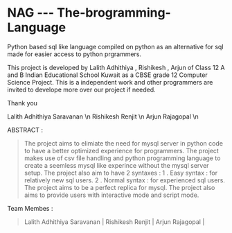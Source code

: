 # NAG --- The-brogramming-Language
Python based sql like language compiled on python as an alternative for sql made for easier access to python prgrammers.


This project is developed by Lalith Adhithiya , Rishikesh , Arjun of Class 12 A and B Indian Educational School Kuwait as a CBSE grade 12 Computer Science Project.
This is a independent work and other programmers are invited to develope more over our project if needed.

Thank you

Lalith Adhithiya Saravanan \n
Rishikesh Renjit \n
Arjun Rajagopal \n



ABSTRACT :
> The project aims to elimiate the need for mysql server in python code to have a better optimized experience for programmers.
> The project makes use of csv file handling and python programming language to create a seemless mysql like experince without the mysql server setup.
> The project also aim to have 2 syntaxes :
          1 . Easy syntax : for relatively new sql users.
          2 . Normal syntax : for experienced sql users.
> The project aims to be a perfect replica for mysql.
> The project also aims to provide users with interactive mode and script mode.

Team Membes :
> Lalith Adhithiya Saravanan |
> Rishikesh Renjit |
> Arjun Rajagopal |
